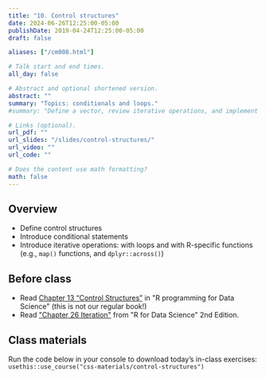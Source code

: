 ```yaml
---
title: "10. Control structures"
date: 2024-06-26T12:25:00-05:00
publishDate: 2019-04-24T12:25:00-05:00
draft: false

aliases: ["/cm008.html"]

# Talk start and end times.
all_day: false

# Abstract and optional shortened version.
abstract: ""
summary: "Topics: conditionals and loops."
#summary: "Define a vector, review iterative operations, and implement iteration using a range of techniques."

# Links (optional).
url_pdf: ""
url_slides: "/slides/control-structures/"
url_video: ""
url_code: ""

# Does the content use math formatting?
math: false
---
```




## Overview

* Define control structures
* Introduce conditional statements
* Introduce iterative operations: with loops and with R-specific functions (e.g., `map()` functions, and `dplyr::across()`)


## Before class

* Read [Chapter 13 “Control Structures”](https://bookdown.org/rdpeng/rprogdatascience/control-structures.html) in "R programming for Data Science" (this is not our regular book!)
* Read ["Chapter 26 Iteration"](https://r4ds.hadley.nz/iteration) from "R for Data Science" 2nd Edition.


## Class materials

Run the code below in your console to download today’s in-class exercises: `usethis::use_course("css-materials/control-structures")`

<!--
* [Data storage types](/notes/vectors/)
* [Iteration](/notes/iteration/)
* [Column-wise operations](https://dplyr.tidyverse.org/dev/articles/colwise.html)

## What you need to do after class

* Complete/Start Homework assignments
* Review today’s lecture materials, and prepare for next class
-->
